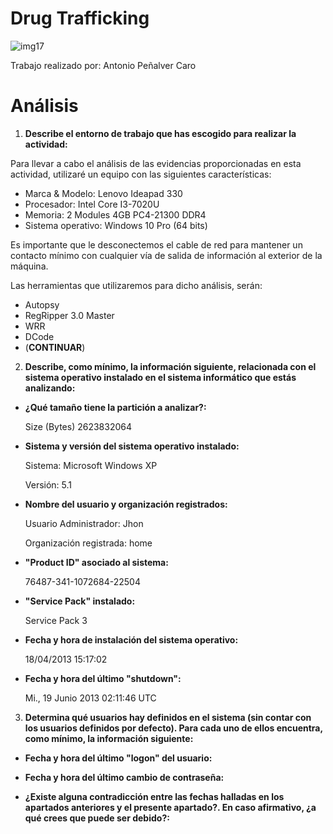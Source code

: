 # Drug Trafficking

![img17](https://github.com/AntonioPC94/Analisis-Forense-23-24/blob/8e3f4cb1162aa556decbbb04ed62d588e4e24ee6/Pr%C3%A1cticas/img/img17.png)

Trabajo realizado por: Antonio Peñalver Caro

# Análisis

1. **Describe el entorno de trabajo que has escogido para realizar la actividad:**

Para llevar a cabo el análisis de las evidencias proporcionadas en esta actividad, utilizaré un equipo con las siguientes características:
- Marca & Modelo: Lenovo Ideapad 330
- Procesador: Intel Core I3-7020U
- Memoria: 2 Modules 4GB PC4-21300 DDR4
- Sistema operativo: Windows 10 Pro (64 bits)

Es importante que le desconectemos el cable de red para mantener un contacto mínimo con cualquier vía de salida de información al exterior de la máquina.

Las herramientas que utilizaremos para dicho análisis, serán:
- Autopsy
- RegRipper 3.0 Master
- WRR
- DCode
- (**CONTINUAR**)

2. **Describe, como mínimo, la información siguiente, relacionada con el sistema operativo instalado en el sistema informático que estás analizando:**
- **¿Qué tamaño tiene la partición a analizar?:**
   
  Size (Bytes)	2623832064
   
- **Sistema y versión del sistema operativo instalado:**
  
  Sistema: Microsoft Windows XP
  
  Versión: 5.1     

- **Nombre del usuario y organización registrados:**

  Usuario Administrador: Jhon
  
  Organización registrada: home

- **"Product ID" asociado al sistema:**

  76487-341-1072684-22504

- **"Service Pack" instalado:**
     
  Service Pack 3
     
- **Fecha y hora de instalación del sistema operativo:**
  
  18/04/2013 15:17:02

- **Fecha y hora del último "shutdown":**

  Mi., 19 Junio 2013 02:11:46 UTC
   
3) **Determina qué usuarios hay definidos en el sistema (sin contar con los usuarios definidos por defecto). Para cada uno de ellos encuentra, como mínimo, la información siguiente:**

- **Fecha y hora del último "logon" del usuario:**



- **Fecha y hora del último cambio de contraseña:**



- **¿Existe alguna contradicción entre las fechas halladas en los apartados anteriores y el presente apartado?. En caso afirmativo, ¿a qué crees que puede ser debido?:**



